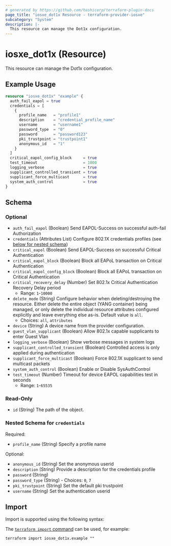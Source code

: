 ```yaml
---
# generated by https://github.com/hashicorp/terraform-plugin-docs
page_title: "iosxe_dot1x Resource - terraform-provider-iosxe"
subcategory: "System"
description: |-
  This resource can manage the Dot1x configuration.
---
```


# iosxe_dot1x (Resource)

This resource can manage the Dot1x configuration.

## Example Usage

```terraform
resource "iosxe_dot1x" "example" {
  auth_fail_eapol = true
  credentials = [
    {
      profile_name   = "profile1"
      description    = "credential_profile_name"
      username       = "username1"
      password_type  = "0"
      password       = "password123"
      pki_trustpoint = "trustpoint1"
      anonymous_id   = "1"
    }
  ]
  critical_eapol_config_block     = true
  test_timeout                    = 1000
  logging_verbose                 = true
  supplicant_controlled_transient = true
  supplicant_force_multicast      = true
  system_auth_control             = true
}
```

<!-- schema generated by tfplugindocs -->
## Schema

### Optional

- `auth_fail_eapol` (Boolean) Send EAPOL-Success on successful auth-fail Authorization
- `credentials` (Attributes List) Configure 802.1X credentials profiles (see [below for nested schema](#nestedatt--credentials))
- `critical_eapol` (Boolean) Send EAPOL-Success on successful Critical Authentication
- `critical_eapol_block` (Boolean) Block all EAPoL transaction on Critical Authentication
- `critical_eapol_config_block` (Boolean) Block all EAPoL transaction on Critical Authentication
- `critical_recovery_delay` (Number) Set 802.1x Critical Authentication Recovery Delay period
  - Range: `1`-`10000`
- `delete_mode` (String) Configure behavior when deleting/destroying the resource. Either delete the entire object (YANG container) being managed, or only delete the individual resource attributes configured explicitly and leave everything else as-is. Default value is `all`.
  - Choices: `all`, `attributes`
- `device` (String) A device name from the provider configuration.
- `guest_vlan_supplicant` (Boolean) Allow 802.1x capable supplicants to enter Guest Vlan
- `logging_verbose` (Boolean) Show verbose messages in system logs
- `supplicant_controlled_transient` (Boolean) Controlled access is only applied during authentication
- `supplicant_force_multicast` (Boolean) Force 802.1X supplicant to send multicast packets
- `system_auth_control` (Boolean) Enable or Disable SysAuthControl
- `test_timeout` (Number) Timeout for device EAPOL capabilities test in seconds
  - Range: `1`-`65535`

### Read-Only

- `id` (String) The path of the object.

<a id="nestedatt--credentials"></a>
### Nested Schema for `credentials`

Required:

- `profile_name` (String) Specify a profile name

Optional:

- `anonymous_id` (String) Set the anonymous userid
- `description` (String) Provide a description for the credentials profile
- `password` (String)
- `password_type` (String) - Choices: `0`, `7`
- `pki_trustpoint` (String) Set the default pki trustpoint
- `username` (String) Set the authentication userid

## Import

Import is supported using the following syntax:

The [`terraform import` command](https://developer.hashicorp.com/terraform/cli/commands/import) can be used, for example:

```shell
terraform import iosxe_dot1x.example ""
```
